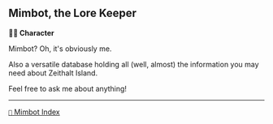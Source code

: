 ## Mimbot, the Lore Keeper

**🧙‍♂️ Character**

Mimbot? Oh, it's obviously me. 

Also a versatile database holding all (well, almost) the information you may need about Zeithalt Island.

Feel free to ask me about anything!

-----
[`📑` Mimbot Index](<https://zeithalt.github.io/r/#1670>)
<!---
keywords: you, bot, help
aliases:
-->